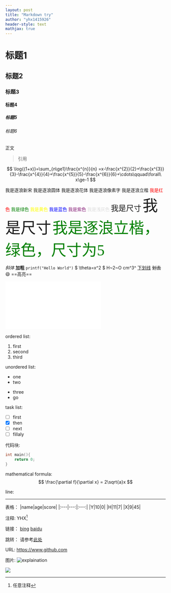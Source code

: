 ```yaml
---
layout: post
title: "Markdown try"
author: "yhx1415926"
header-style: text
mathjax: true
---
```



# 标题1
## 标题2
### 标题3
#### 标题4
##### 标题5
###### 标题6
正文
>引用

$$
\log{(1+x)}=\sum_{n\ge1}\frac{x^{n}}{n} =x-\frac{x^{2}}{2}+\frac{x^{3}}{3}-\frac{x^{4}}{4}+\frac{x^{5}}{5}-\frac{x^{6}}{6}+\cdots\qquad\forall\ x\ge-1 
$$

<font face="逐浪新宋">我是逐浪新宋</font>
<font face="逐浪圆体">我是逐浪圆体</font>
<font face="逐浪花体">我是逐浪花体</font>
<font face="逐浪像素字">我是逐浪像素字</font>
<font face="逐浪立楷">我是逐浪立楷</font>
<font color=red>我是红色</font>
<font color=#008000>我是绿色</font>
<font color=yellow>我是黄色</font>
<font color=Blue>我是蓝色</font>
<font color= #871F78>我是紫色</font>
<font color= #DCDCDC>我是浅灰色</font>
<font size=5>我是尺寸</font>
<font size=10>我是尺寸</font>
<font face="逐浪立楷" color=green size=10>我是逐浪立楷，绿色，尺寸为5</font>

*斜体*
**加粗**
`printf("Hello World")`
$ \theta=x^2 $
H~2~O
cm^3^
<u>下划线</u>
<del>划去</del>
:smile:
==高亮==

<iframe src="//player.bilibili.com/player.html?aid=739381396&bvid=BV1Dk4y1i713&cid=1079439409&p=1" scrolling="no" border="0" frameborder="no" framespacing="0" allowfullscreen="true"> </iframe>

ordered list:
1. first
2. second
3. third

unordered list:
- one
- two
* three
* go

task list:
- [ ] first
- [x] then
- [ ] next
- [ ] fillaly

代码块:
```c
int main(){
    return 0;
}
```

mathematical formula:
$$
\frac{\partial f}{\partial x} = 2\sqrt{a}x
$$


line:

---


表格：
|name|age|score|
|:---|---:|:---:|
|Y|10|0|
|H|11|7|
|X|9|45|

注释:
YHX[^z]

[^z]:任意注释

链接：
[bing](https://www.bing.com "一个搜索引擎")
[baidu][ads]

[ads]:https://www.baidu.com "两个搜索引擎"

跳转：
请参考[此处](#标题3)

URL:
https://www.github.com

图片:
![](十一月的射手/君の名は。.png "explaination")

![](https://yhx1415926.github.io/img/404-bg.jpg)

